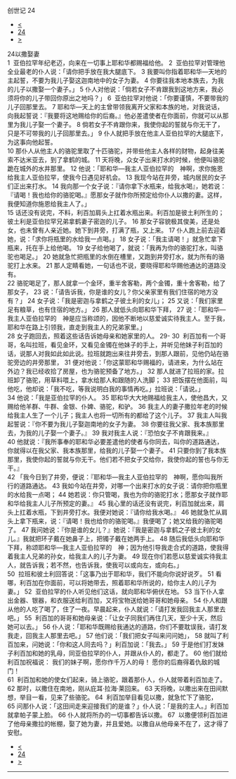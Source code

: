 ﻿





 创世记 24




* [<](bible/GEN23.md)
* [24](bible/GEN.md)
* [>](bible/GEN25.md)



 
24以撒娶妻  
1  亚伯拉罕年纪老迈，向来在一切事上耶和华都赐福给他。 
2  亚伯拉罕对管理他全业最老的仆人说：「请你把手放在我大腿底下。 
3 我要叫你指着耶和华—天地的主起誓，不要为我儿子娶这迦南地中的女子为妻。 
4 你要往我本地本族去，为我的儿子以撒娶一个妻子。」 
5 仆人对他说：「倘若女子不肯跟我到这地方来，我必须将你的儿子带回你原出之地吗？」 
6  亚伯拉罕对他说：「你要谨慎，不要带我的儿子回那里去。 
7 耶和华—天上的主曾带领我离开父家和本族的地，对我说话，向我起誓说：『我要将这地赐给你的后裔。』他必差遣使者在你面前，你就可以从那里为我儿子娶一个妻子。 
8 倘若女子不肯跟你来，我使你起的誓就与你无干了，只是不可带我的儿子回那里去。」 
9 仆人就把手放在他主人亚伯拉罕的大腿底下，为这事向他起誓。  
10 那仆人从他主人的骆驼里取了十匹骆驼，并带些他主人各样的财物，起身往美索不达米亚去，到了拿鹤的城。 
11 天将晚，众女子出来打水的时候，他便叫骆驼跪在城外的水井那里。 
12 他说：「耶和华—我主人亚伯拉罕的　神啊，求你施恩给我主人亚伯拉罕，使我今日遇见好机会。 
13 我现今站在井旁，城内居民的女子们正出来打水。 
14 我向那一个女子说：『请你拿下水瓶来，给我水喝』，她若说：『请喝！我也给你的骆驼喝。』愿那女子就作你所预定给你仆人以撒的妻。这样，我便知道你施恩给我主人了。」  
15 话还没有说完，不料，利百加肩头上扛着水瓶出来。利百加是彼土利所生的；彼土利是亚伯拉罕兄弟拿鹤妻子密迦的儿子。 
16 那女子容貌极其俊美，还是处女，也未曾有人亲近她。她下到井旁，打满了瓶，又上来。 
17 仆人跑上前去迎着她，说：「求你将瓶里的水给我一点喝。」 
18 女子说：「我主请喝！」就急忙拿下瓶来，托在手上给他喝。 
19 女子给他喝了，就说：「我再为你的骆驼打水，叫骆驼也喝足。」 
20 她就急忙把瓶里的水倒在槽里，又跑到井旁打水，就为所有的骆驼打上水来。 
21 那人定睛看她，一句话也不说，要晓得耶和华赐他通达的道路没有。  
22 骆驼喝足了，那人就拿一个金环，重半舍客勒，两个金镯，重十舍客勒，给了那女子， 
23 说：「请告诉我，你是谁的女儿？你父亲家里有我们住宿的地方没有？」 
24 女子说：「我是密迦与拿鹤之子彼土利的女儿」； 
25 又说：「我们家里足有粮草，也有住宿的地方。」 
26 那人就低头向耶和华下拜， 
27 说：「耶和华—我主人亚伯拉罕的　神是应当称颂的，因他不断地以慈爱诚实待我主人。至于我，耶和华在路上引领我，直走到我主人的兄弟家里。」  
28 女子跑回去，照着这些话告诉她母亲和她家里的人。 
29-
30  利百加有一个哥哥，名叫拉班，看见金环，又看见金镯在他妹子的手上，并听见他妹子利百加的话，说那人对我如此如此说。拉班就跑出来往井旁去，到那人跟前，见他仍站在骆驼旁边的井旁那里， 
31 便对他说：「你这蒙耶和华赐福的，请进来，为什么站在外边？我已经收拾了房屋，也为骆驼预备了地方。」 
32 那人就进了拉班的家。拉班卸了骆驼，用草料喂上，拿水给那人和跟随的人洗脚； 
33 把饭摆在他面前，叫他吃，他却说：「我不吃，等我说明白我的事情再吃。」拉班说：「请说。」  
34 他说：「我是亚伯拉罕的仆人。 
35 耶和华大大地赐福给我主人，使他昌大，又赐给他羊群、牛群、金银、仆婢、骆驼，和驴。 
36 我主人的妻子撒拉年老的时候给我主人生了一个儿子；我主人也将一切所有的都给了这个儿子。 
37 我主人叫我起誓说：『你不要为我儿子娶迦南地的女子为妻。 
38 你要往我父家、我本族那里去，为我的儿子娶一个妻子。』 
39 我对我主人说：『恐怕女子不肯跟我来。』 
40 他就说：『我所事奉的耶和华必要差遣他的使者与你同去，叫你的道路通达，你就得以在我父家、我本族那里，给我的儿子娶一个妻子。 
41 只要你到了我本族那里，我使你起的誓就与你无干。他们若不把女子交给你，我使你起的誓也与你无干。』  
42 「我今日到了井旁，便说：『耶和华—我主人亚伯拉罕的　神啊，愿你叫我所行的道路通达。 
43 我如今站在井旁，对哪一个出来打水的女子说：请你把你瓶里的水给我一点喝； 
44 她若说：你只管喝，我也为你的骆驼打水；愿那女子就作耶和华给我主人儿子所预定的妻。』 
45 我心里的话还没有说完，利百加就出来，肩头上扛着水瓶，下到井旁打水。我便对她说：『请你给我水喝。』 
46 她就急忙从肩头上拿下瓶来，说：『请喝！我也给你的骆驼喝。』我便喝了；她又给我的骆驼喝了。 
47 我问她说：『你是谁的女儿？』她说：『我是密迦与拿鹤之子彼土利的女儿。』我就把环子戴在她鼻子上，把镯子戴在她两手上。 
48 随后我低头向耶和华下拜，称颂耶和华—我主人亚伯拉罕的　神；因为他引导我走合式的道路，使我得着我主人兄弟的孙女，给我主人的儿子为妻。 
49 现在你们若愿以慈爱诚实待我主人，就告诉我；若不然，也告诉我，使我可以或向左，或向右。」  
50  拉班和彼土利回答说：「这事乃出于耶和华，我们不能向你说好说歹。 
51 看哪，利百加在你面前，可以将她带去，照着耶和华所说的，给你主人的儿子为妻。」 
52  亚伯拉罕的仆人听见他们这话，就向耶和华俯伏在地。 
53 当下仆人拿出金器、银器，和衣服送给利百加，又将宝物送给她哥哥和她母亲。 
54 仆人和跟从他的人吃了喝了，住了一夜。早晨起来，仆人就说：「请打发我回我主人那里去吧。」 
55  利百加的哥哥和她母亲说：「让女子同我们再住几天，至少十天，然后她可以去。」 
56 仆人说：「耶和华既赐给我通达的道路，你们不要耽误我，请打发我走，回我主人那里去吧。」 
57 他们说：「我们把女子叫来问问她」， 
58 就叫了利百加来，问她说：「你和这人同去吗？」利百加说：「我去。」 
59 于是他们打发妹子利百加和她的乳母，同亚伯拉罕的仆人，并跟从仆人的，都走了。 
60 他们就给利百加祝福说： 我们的妹子啊，愿你作千万人的母！ 愿你的后裔得着仇敌的城门！  
61  利百加和她的使女们起来，骑上骆驼，跟着那仆人，仆人就带着利百加走了。  
62 那时，以撒住在南地，刚从庇耳·拉海·莱回来。 
63 天将晚，以撒出来在田间默想，举目一看，见来了些骆驼。 
64  利百加举目看见以撒，就急忙下了骆驼， 
65 问那仆人说：「这田间走来迎接我们的是谁？」仆人说：「是我的主人。」利百加就拿帕子蒙上脸。 
66 仆人就将所办的一切事都告诉以撒。 
67  以撒便领利百加进了他母亲撒拉的帐棚，娶了她为妻，并且爱她。以撒自从他母亲不在了，这才得了安慰。 
* [<](bible/GEN23.md)
* [24](bible/GEN.md)
* [>](bible/GEN25.md)





---









